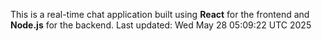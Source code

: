 This is a real-time chat application built using **React** for the frontend and **Node.js** for the backend.
Last updated: Wed May 28 05:09:22 UTC 2025
